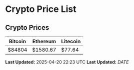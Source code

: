 # Crypto Price List

## Crypto Prices
| Bitcoin | Ethereum | Litecoin |
| ------- | -------- | -------- |
| $84804 | $1580.67 | $77.64 |
**Last Updated:** 2025-04-20 22:23 UTC
**Last Updated:** $DATE$
